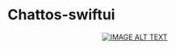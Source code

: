 # Chattos-swiftui




<div align="center">
  <a href="https://www.youtube.com/watch?v=uJ8RL2vUeOw&feature=youtu.be"><img src="https://yt-embed.herokuapp.com/embed?v=uJ8RL2vUeOw" alt="IMAGE ALT TEXT"></a>
</div>
